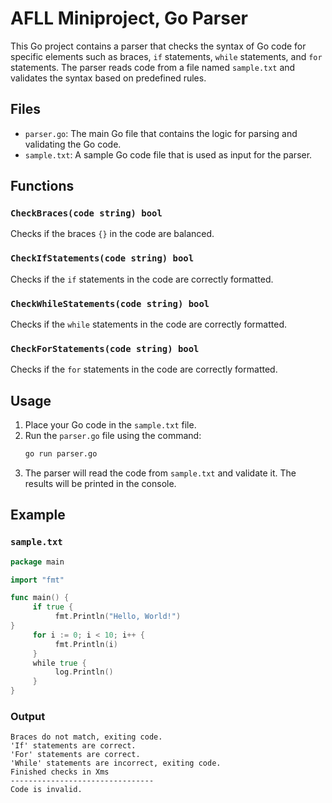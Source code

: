 # AFLL Miniproject, Go Parser

This Go project contains a parser that checks the syntax of Go code for specific elements such as braces, `if` statements, `while` statements, and `for` statements. The parser reads code from a file named `sample.txt` and validates the syntax based on predefined rules.

## Files

- `parser.go`: The main Go file that contains the logic for parsing and validating the Go code.
- `sample.txt`: A sample Go code file that is used as input for the parser.

## Functions

### `CheckBraces(code string) bool`
Checks if the braces `{}` in the code are balanced.

### `CheckIfStatements(code string) bool`
Checks if the `if` statements in the code are correctly formatted.

### `CheckWhileStatements(code string) bool`
Checks if the `while` statements in the code are correctly formatted.

### `CheckForStatements(code string) bool`
Checks if the `for` statements in the code are correctly formatted.

## Usage

1. Place your Go code in the `sample.txt` file.
2. Run the `parser.go` file using the command:
    ```sh
    go run parser.go
    ```
3. The parser will read the code from `sample.txt` and validate it. The results will be printed in the console.

## Example

### `sample.txt`
```go
package main

import "fmt"

func main() {
     if true {
          fmt.Println("Hello, World!")
}
     for i := 0; i < 10; i++ {
          fmt.Println(i)
     }
     while true {
          log.Println()
     }
}
```

### Output
```
Braces do not match, exiting code.
'If' statements are correct.
'For' statements are correct.
'While' statements are incorrect, exiting code.
Finished checks in Xms
--------------------------------
Code is invalid.
```
